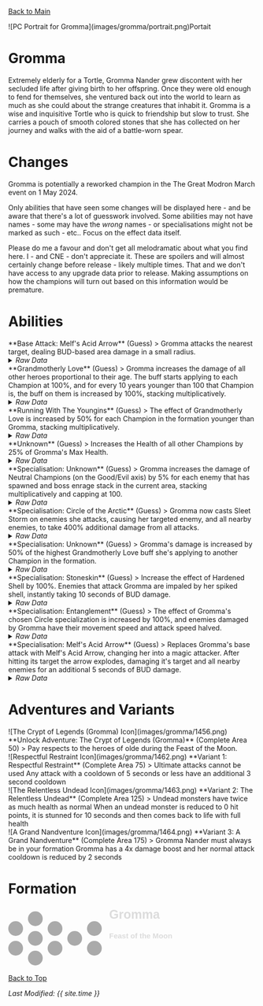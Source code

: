 [Back to Main](index.md)

<span class="championPortraitsRow">
    <span class="championPortraitsImage">
        ![PC Portrait for Gromma](images/gromma/portrait.png)Portait
    </span>
</span>

# Gromma

Extremely elderly for a Tortle, Gromma Nander grew discontent with her secluded life after giving birth to her offspring. Once they were old enough to fend for themselves, she ventured back out into the world to learn as much as she could about the strange creatures that inhabit it. Gromma is a wise and inquisitive Tortle who is quick to friendship but slow to trust. She carries a pouch of smooth colored stones that she has collected on her journey and walks with the aid of a battle-worn spear.

# Changes

Gromma is potentially a reworked champion in the The Great Modron March event on 1 May 2024.

Only abilities that have seen some changes will be displayed here - and be aware that there's a lot of guesswork involved. Some abilities may not have names - some may have the *wrong* names - or specialisations might not be marked as such - etc.. Focus on the effect data itself.

Please do me a favour and don't get all melodramatic about what you find here. I - and CNE - don't appreciate it. These are spoilers and will almost certainly change before release - likely multiple times. That and we don't have access to any upgrade data prior to release. Making assumptions on how the champions will turn out based on this information would be premature.

# Abilities

<div markdown="1" class="abilityBorder"><div markdown="1" class="abilityBorderInner">
**Base Attack: Melf's Acid Arrow** (Guess)
> Gromma attacks the nearest target, dealing BUD-based area damage in a small radius.
<details><summary><em>Raw Data</em></summary>
<p>
<pre>
{
    "id": 751,
    "name": "Melf's Acid Arrow",
    "description": "Gromma attacks the nearest target, dealing BUD-based area damage in a small radius.",
    "long_description": "",
    "graphic_id": 0,
    "target": "front",
    "num_targets": 1,
    "aoe_radius": 0,
    "damage_modifier": 1.5,
    "cooldown": 4.6,
    "animations": [
        {
            "type": "ranged_attack",
            "projectile": "acid_arrow",
            "shoot_frame": 10,
            "projectile_count": 1,
            "shoot_offset_x": 140,
            "shoot_offset_y": 0
        }
    ],
    "tags": [
        "ranged"
    ],
    "damage_types": [
        "magic"
    ]
}
</pre>
</p>
</details>
</div></div>

<div markdown="1" class="abilityBorder"><div markdown="1" class="abilityBorderInner">
**Grandmotherly Love** (Guess)
> Gromma increases the damage of all other heroes proportional to their age. The buff starts applying to each Champion at 100%, and for every 10 years younger than 100 that Champion is, the buff on them is increased by 100%, stacking multiplicatively.
<details><summary><em>Raw Data</em></summary>
<p>
<pre>
{
    "id": 1949,
    "flavour_text": "",
    "description": {
        "desc": "Gromma increases the damage of all other heroes proportional to their age. The buff starts applying to each Champion at $(amount)%, and for every 10 years younger than 100 that Champion is, the buff on them is increased by $(buff_amount___2)%, stacking multiplicatively."
    },
    "effect_keys": [
        {
            "effect_string": "hero_dps_multiplier_mult,100",
            "targets": [
                "other"
            ],
            "amount_updated_listeners": [
                "slot_changed",
                "feat_changed"
            ]
        },
        {
            "effect_string": "buff_incoming_effect_by_expr",
            "effect_id": 1949,
            "effect_index": 0,
            "buff_amount": 100,
            "hero_expr": "pow((1+(buff_amount/100)), max(9 - floor(min(age,90)/10),0))",
            "targets": [
                "all"
            ],
            "filter_targets": [
                {
                    "type": "exclude_heroes",
                    "hero_ids": [
                        146
                    ]
                }
            ],
            "amount_updated_listeners": [
                "slot_changed",
                "feat_changed"
            ],
            "skip_effect_key_desc": true
        }
    ],
    "requirements": "",
    "graphic_id": 0,
    "large_graphic_id": 0,
    "properties": {
        "is_formation_ability": true,
        "owner_use_outgoing_description": true,
        "indexed_effect_properties": true
    }
}
</pre>
</p>
</details>
</div></div>

<div markdown="1" class="abilityBorder"><div markdown="1" class="abilityBorderInner">
**Running With The Youngins** (Guess)
> The effect of Grandmotherly Love is increased by 50% for each Champion in the formation younger than Gromma, stacking multiplicatively.
<details><summary><em>Raw Data</em></summary>
<p>
<pre>
{
    "id": 1951,
    "flavour_text": "",
    "description": {
        "desc": "The effect of Grandmotherly Love is increased by $amount% for each Champion in the formation younger than Gromma, stacking multiplicatively."
    },
    "effect_keys": [
        {
            "off_when_benched": true,
            "effect_string": "pre_stack_amount,50"
        },
        {
            "effect_string": "buff_upgrade,0,14874,0",
            "amount_expr": "upgrade_amount(14876,0)",
            "amount_func": "mult",
            "stack_func": "per_hero_attribute",
            "per_hero_expr": "age<80",
            "per_hero_targets": [
                {
                    "type": "except_heroes",
                    "hero_ids": [
                        146
                    ],
                    "only_in_formation": true
                }
            ],
            "show_bonus": true,
            "amount_updated_listeners": [
                "slot_changed"
            ]
        },
        {
            "effect_string": "expression_on_trigger,area_complete",
            "per_trigger_expr": "AppendToSaveStat(`gromma_running_with_nine_youngins`, false, trigger_count * as_int(GetUpgradeStacks(14876, 1) >= 9))"
        }
    ],
    "requirements": "",
    "graphic_id": 0,
    "large_graphic_id": 0,
    "properties": {
        "is_formation_ability": true,
        "owner_use_outgoing_description": true,
        "indexed_effect_properties": true
    }
}
</pre>
</p>
</details>
</div></div>

<div markdown="1" class="abilityBorder"><div markdown="1" class="abilityBorderInner">
**Unknown** (Guess)
> Increases the Health of all other Champions by 25% of Gromma's Max Health.
<details><summary><em>Raw Data</em></summary>
<p>
<pre>
{
    "id": 1950,
    "flavour_text": "",
    "description": {
        "desc": "Increases the Health of all other Champions by $amount% of $source's Max Health"
    },
    "effect_keys": [
        {
            "effect_string": "increase_health_by_source_percent,25",
            "targets": [
                "other"
            ],
            "off_when_benched": true
        }
    ],
    "requirements": "",
    "graphic_id": 0,
    "large_graphic_id": 0,
    "properties": {
        "is_formation_ability": true,
        "owner_use_outgoing_description": true
    }
}
</pre>
</p>
</details>
</div></div>

<div markdown="1" class="abilityBorder"><div markdown="1" class="abilityBorderInner">
**Specialisation: Unknown** (Guess)
> Gromma increases the damage of Neutral Champions (on the Good/Evil axis) by 5% for each enemy that has spawned and boss enrage stack in the current area, stacking multiplicatively and capping at 100.
<details><summary><em>Raw Data</em></summary>
<p>
<pre>
{
    "id": 1952,
    "flavour_text": "",
    "description": {
        "desc": "Gromma increases the damage of Neutral Champions (on the Good/Evil axis) by $amount% for each enemy that has spawned and boss enrage stack in the current area, stacking multiplicatively and capping at 100."
    },
    "effect_keys": [
        {
            "effect_string": "hero_dps_multiplier_mult,5",
            "targets": [
                {
                    "type": "by_tags",
                    "tags": "geneutral"
                }
            ],
            "amount_func": "mult",
            "stack_func": "per_hero_attribute",
            "per_hero_expr": "0",
            "post_process_expr": "boss_enrage_stacks+monsters_spawned",
            "limit": 100,
            "show_bonus": true
        }
    ],
    "requirements": "",
    "graphic_id": 0,
    "large_graphic_id": 0,
    "properties": {
        "is_formation_ability": true,
        "owner_use_outgoing_description": true,
        "spec_option_post_apply_info": "Champions Targeted: $num_targets"
    }
}
</pre>
</p>
</details>
</div></div>

<div markdown="1" class="abilityBorder"><div markdown="1" class="abilityBorderInner">
**Specialisation: Circle of the Arctic** (Guess)
> Gromma now casts Sleet Storm on enemies she attacks, causing her targeted enemy, and all nearby enemies, to take 400% additional damage from all attacks.
<details><summary><em>Raw Data</em></summary>
<p>
<pre>
{
    "id": 1953,
    "flavour_text": "",
    "description": {
        "desc": "Gromma now casts Sleet Storm on enemies she attacks, causing her targeted enemy, and all nearby enemies, to take $amount% additional damage from all attacks."
    },
    "effect_keys": [
        {
            "effect_string": "add_monster_hit_effects,400,57",
            "use_chained_attack": false,
            "monster_effect": {
                "effect_string": "effect_def,1961"
            },
            "after_damage": false,
            "range": 200
        }
    ],
    "requirements": "",
    "graphic_id": 0,
    "large_graphic_id": 0,
    "properties": {
        "is_formation_ability": true,
        "owner_use_outgoing_description": true
    }
}
</pre>
</p>
</details>
</div></div>

<div markdown="1" class="abilityBorder"><div markdown="1" class="abilityBorderInner">
**Specialisation: Unknown** (Guess)
> Gromma's damage is increased by 50% of the highest Grandmotherly Love buff she's applying to another Champion in the formation.
<details><summary><em>Raw Data</em></summary>
<p>
<pre>
{
    "id": 1954,
    "flavour_text": "",
    "description": {
        "desc": "Gromma's damage is increased by $(amount)% of the highest Grandmotherly Love buff she's applying to another Champion in the formation."
    },
    "effect_keys": [
        {
            "effect_string": "hero_dps_multiplier_mult,50",
            "targets": [
                "self"
            ],
            "amount_func": "mult_by_highest_applied_effect_amount",
            "upgrade_id": 14874,
            "effect_index": 0,
            "ignore_empty_slots": true,
            "amount_updated_listeners": [
                "slot_changed",
                "upgrade_unlocked"
            ],
            "show_bonus": true
        }
    ],
    "requirements": "",
    "graphic_id": 0,
    "large_graphic_id": 0,
    "properties": {
        "is_formation_ability": true,
        "owner_use_outgoing_description": true,
        "indexed_effect_properties": true
    }
}
</pre>
</p>
</details>
</div></div>

<div markdown="1" class="abilityBorder"><div markdown="1" class="abilityBorderInner">
**Specialisation: Stoneskin** (Guess)
> Increase the effect of Hardened Shell by 100%. Enemies that attack Gromma are impaled by her spiked shell, instantly taking 10 seconds of BUD damage.
<details><summary><em>Raw Data</em></summary>
<p>
<pre>
{
    "id": 1955,
    "flavour_text": "",
    "description": {
        "desc": "Increase the effect of Hardened Shell by $amount%. Enemies that attack Gromma are impaled by her spiked shell, instantly taking $(amount___2) seconds of BUD damage."
    },
    "effect_keys": [
        {
            "effect_string": "buff_upgrade,100,14873"
        },
        {
            "effect_string": "deal_bud_damage_when_hit,10"
        }
    ],
    "requirements": "",
    "graphic_id": 0,
    "large_graphic_id": 0,
    "properties": {
        "is_formation_ability": true,
        "owner_use_outgoing_description": true,
        "indexed_effect_properties": true
    }
}
</pre>
</p>
</details>
</div></div>

<div markdown="1" class="abilityBorder"><div markdown="1" class="abilityBorderInner">
**Specialisation: Entanglement** (Guess)
> The effect of Gromma's chosen Circle specialization is increased by 100%, and enemies damaged by Gromma have their movement speed and attack speed halved.
<details><summary><em>Raw Data</em></summary>
<p>
<pre>
{
    "id": 1956,
    "flavour_text": "",
    "description": {
        "desc": "The effect of Gromma's chosen Circle specialization is increased by $amount%, and enemies damaged by Gromma have their movement speed and attack speed halved."
    },
    "effect_keys": [
        {
            "effect_string": "buff_upgrade,100,14877"
        },
        {
            "effect_string": "buff_upgrade,100,14878"
        },
        {
            "effect_string": "buff_upgrade,100,14879"
        },
        {
            "effect_string": "add_monster_hit_effects,50,57",
            "use_chained_attack": false,
            "monster_effect": {
                "effect_string": "effect_def,1962"
            },
            "after_damage": false
        }
    ],
    "requirements": "",
    "graphic_id": 0,
    "large_graphic_id": 0,
    "properties": {
        "is_formation_ability": true,
        "owner_use_outgoing_description": true,
        "indexed_effect_properties": true
    }
}
</pre>
</p>
</details>
</div></div>

<div markdown="1" class="abilityBorder"><div markdown="1" class="abilityBorderInner">
**Specialisation: Melf's Acid Arrow** (Guess)
> Replaces Gromma's base attack with Melf's Acid Arrow, changing her into a magic attacker. After hitting its target the arrow explodes, damaging it's target and all nearby enemies for an additional 5 seconds of BUD damage.
<details><summary><em>Raw Data</em></summary>
<p>
<pre>
{
    "id": 1957,
    "flavour_text": "",
    "description": {
        "desc": "Replaces Gromma's base attack with Melf's Acid Arrow, changing her into a magic attacker. After hitting its target the arrow explodes, damaging it's target and all nearby enemies for an additional $(amount___2) seconds of BUD damage."
    },
    "effect_keys": [
        {
            "effect_string": "change_base_attack,751"
        },
        {
            "effect_string": "add_monster_hit_effects,5",
            "after_damage": true,
            "monster_effect": {
                "effect_string": "deal_bud_damage_in_area,5,200"
            }
        }
    ],
    "requirements": "",
    "graphic_id": 0,
    "large_graphic_id": 0,
    "properties": {
        "is_formation_ability": true,
        "owner_use_outgoing_description": true,
        "indexed_effect_properties": true
    }
}
</pre>
</p>
</details>
</div></div>

# Adventures and Variants

<div markdown="1" class="abilityBorder"><div markdown="1" class="abilityBorderInner">
![The Crypt of Legends (Gromma) Icon](images/gromma/1456.png) **Unlock Adventure: The Crypt of Legends (Gromma)** (Complete Area 50)
> Pay respects to the heroes of olde during the Feast of the Moon.
</div></div>
<div markdown="1" class="abilityBorder"><div markdown="1" class="abilityBorderInner">
![Respectful Restraint Icon](images/gromma/1462.png) **Variant 1: Respectful Restraint** (Complete Area 75)
> Ultimate attacks cannot be used Any attack with a cooldown of 5 seconds or less have an additional 3 second cooldown
</div></div>
<div markdown="1" class="abilityBorder"><div markdown="1" class="abilityBorderInner">
![The Relentless Undead Icon](images/gromma/1463.png) **Variant 2: The Relentless Undead** (Complete Area 125)
> Undead monsters have twice as much health as normal When an undead monster is reduced to 0 hit points, it is stunned for 10 seconds and then comes back to life with full health
</div></div>
<div markdown="1" class="abilityBorder"><div markdown="1" class="abilityBorderInner">
![A Grand Nandventure Icon](images/gromma/1464.png) **Variant 3: A Grand Nandventure** (Complete Area 175)
> Gromma Nander must always be in your formation Gromma has a 4x damage boost and her normal attack cooldown is reduced by 2 seconds
</div></div>

# Formation

<span class="formationBorder">
    <svg xmlns="http://www.w3.org/2000/svg" id="Gromma" fill="#aaa" data-formationName="Gromma" data-campaignName="Feast of the Moon" width="338" height="120"><circle cx="175" cy="45" r="15"/><circle cx="175" cy="85" r="15"/><circle cx="135" cy="65" r="15"/><circle cx="95" cy="45" r="15"/><circle cx="95" cy="85" r="15"/><circle cx="55" cy="25" r="15"/><circle cx="55" cy="65" r="15"/><circle cx="55" cy="105" r="15"/><circle cx="15" cy="45" r="15"/><circle cx="15" cy="85" r="15"/><text x="205" y="25" fill="#dcdcdc" font-size="25" font-family="Arial" font-weight="bold">Gromma</text><text x="205" y="65" fill="#dcdcdc" font-size="15" font-family="Arial" font-weight="bold">Feast of the Moon</text></svg>
</span>

[Back to Top](#top)

*Last Modified: {{ site.time }}*